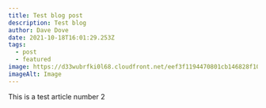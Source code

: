```yaml
---
title: Test blog post
description: Test blog
author: Dave Dove
date: 2021-10-18T16:01:29.253Z
tags:
  - post
  - featured
image: https://d33wubrfki0l68.cloudfront.net/eef3f1194470801cb146828f109e51a4036b1596/ebe32/assets/img/imac-ind.png
imageAlt: Image
---
```

This is a test article number 2